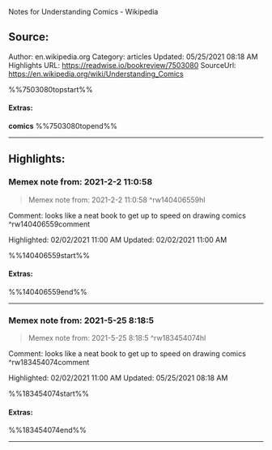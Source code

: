 Notes for Understanding Comics - Wikipedia

## Source:
Author: en.wikipedia.org
Category: articles
Updated: 05/25/2021 08:18 AM
Highlights URL: https://readwise.io/bookreview/7503080
SourceUrl: https://en.wikipedia.org/wiki/Understanding_Comics

%%7503080topstart%%
#### Extras:
**comics**
%%7503080topend%%
 
-----
 ## Highlights:

### Memex note from: 2021-2-2 11:0:58
>Memex note from: 2021-2-2 11:0:58 ^rw140406559hl

Comment: looks like a neat book to get up to speed on drawing comics ^rw140406559comment

Highlighted: 02/02/2021 11:00 AM
Updated: 02/02/2021 11:00 AM

%%140406559start%%
#### Extras:

%%140406559end%%

------

### Memex note from: 2021-5-25 8:18:5
>Memex note from: 2021-5-25 8:18:5 ^rw183454074hl

Comment: looks like a neat book to get up to speed on drawing comics ^rw183454074comment

Highlighted: 02/02/2021 11:00 AM
Updated: 05/25/2021 08:18 AM

%%183454074start%%
#### Extras:

%%183454074end%%



------

